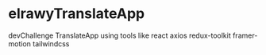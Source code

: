 # elrawyTranslateApp
devChallenge TranslateApp using tools like react axios redux-toolkit framer-motion tailwindcss
